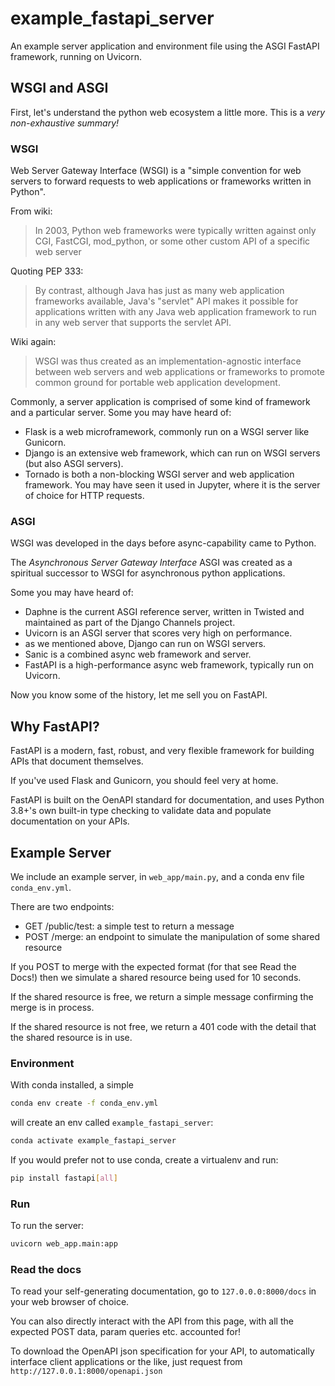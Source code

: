 # example_fastapi_server
An example server application and environment file using the ASGI
FastAPI framework, running on Uvicorn.

## WSGI and ASGI

First, let's understand the python web ecosystem a little more. This is
a *very non-exhaustive summary!*

### WSGI

Web Server Gateway Interface (WSGI) is a "simple convention for web
servers to forward requests to web applications or frameworks written in
Python".

From wiki:
> In 2003, Python web frameworks were typically written against only
> CGI, FastCGI, mod_python, or some other custom API of a specific web
> server

Quoting PEP 333:
> By contrast, although Java has just as many web application frameworks
> available, Java's "servlet" API makes it possible for applications
> written with any Java web application framework to run in any web
> server that supports the servlet API.
>

Wiki again:
> WSGI was thus created as an implementation-agnostic interface between
> web servers and web applications or frameworks to promote common
> ground for portable web application development.



Commonly, a server application is comprised of some kind of framework
and a particular server. Some you may have heard of:

- Flask is a web microframework, commonly run on a WSGI server like
  Gunicorn.
- Django is an extensive web framework, which can run on WSGI servers
  (but also ASGI servers).
- Tornado is both a non-blocking WSGI server and web application
  framework. You may have seen it used in Jupyter, where it is the
  server of choice for HTTP requests.

### ASGI

WSGI was developed in the days before async-capability came to Python.

The *Asynchronous Server Gateway Interface* ASGI was created as a
spiritual successor to WSGI for asynchronous python applications.

Some you may have heard of:
- Daphne is the current ASGI reference server, written in Twisted and
  maintained as part of the Django Channels project.
- Uvicorn is an ASGI server that scores very high on performance.
- as we mentioned above, Django can run on WSGI servers.
- Sanic is a combined async web framework and server.
- FastAPI is a high-performance async web framework, typically run on
  Uvicorn.

Now you know some of the history, let me sell you on FastAPI.

## Why FastAPI?

FastAPI is a modern, fast, robust, and very flexible framework for
building APIs that document themselves.

If you've used Flask and Gunicorn, you should feel very at home.

FastAPI is built on the OenAPI standard for documentation, and uses
Python 3.8+'s own built-in type checking to validate data and populate
documentation on your APIs.

## Example Server

We include an example server, in `web_app/main.py`, and a conda env file
`conda_env.yml`.

There are two endpoints:

- GET /public/test: a simple test to return a message
- POST /merge: an endpoint to simulate the manipulation of some shared
  resource

If you POST to merge with the expected format (for that see Read the
Docs!) then we simulate a shared resource being used for 10 seconds.

If the shared resource is free, we return a simple message confirming
the merge is in process.

If the shared resource is not free, we return a 401 code with the detail
that the shared resource is in use.

### Environment

With conda installed, a simple

```bash
conda env create -f conda_env.yml
```

will create an env called `example_fastapi_server`:

```bash
conda activate example_fastapi_server
```

If you would prefer not to use conda, create a virtualenv and run:

```bash
pip install fastapi[all] 
```

### Run

To run the server:

```bash
uvicorn web_app.main:app
```

### Read the docs

To read your self-generating documentation, go to `127.0.0.0:8000/docs`
in your web browser of choice.

You can also directly interact with the API from this page, with all the
expected POST data, param queries etc. accounted for!

To download the OpenAPI json specification for your API, to
automatically interface client applications or the like, just request
from `http://127.0.0.1:8000/openapi.json`

